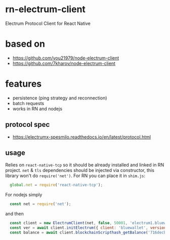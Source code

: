 # rn-electrum-client

Electrum Protocol Client for React Native

# based on

* https://github.com/you21979/node-electrum-client
* https://github.com/7kharov/node-electrum-client

# features

* persistence (ping strategy and reconnection)
* batch requests
* works in RN and nodejs

## protocol spec

* https://electrumx-spesmilo.readthedocs.io/en/latest/protocol.html

## usage

Relies on `react-native-tcp` so it should be already installed and linked in RN project. `net` & `tls` dependencies should be
injected via constructor, this library won't do `require('net')`.
For RN you can place it in `shim.js`:

```javascript
  global.net = require('react-native-tcp');
```

For nodejs simply

```javascript
  const net = require('net');
```

and then

```javascript
  const client = new ElectrumClient(net, false, 50001, 'electrum1.bluewallet.io', 'tcp');
  const ver = await client.initElectrum({ client: 'bluewallet', version: '1.4' });
  const balance = await client.blockchainScripthash_getBalance('716decbe1660861c3d93906cb1d98ee68b154fd4d23aed9783859c1271b52a9c');
```
